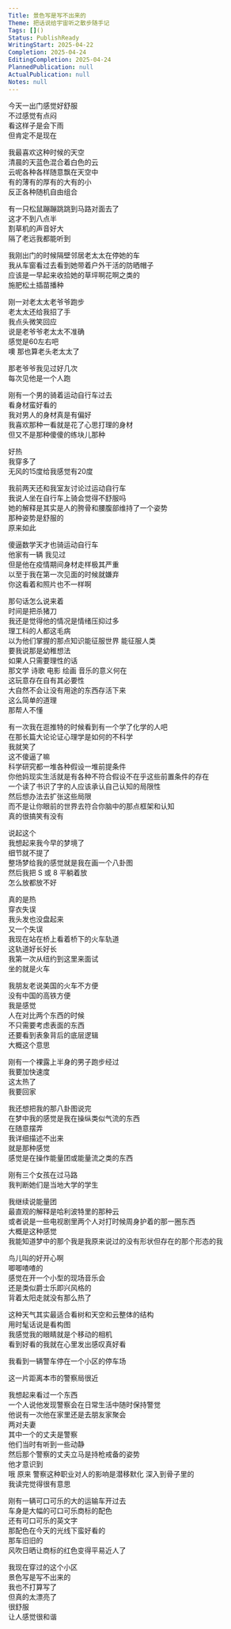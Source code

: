 ```yaml
---  
Title: 景色写是写不出来的  
Theme: 把话说给宇宙听之散步随手记  
Tags: []()  
Status: PublishReady  
WritingStart: 2025-04-22  
Completion: 2025-04-24  
EditingCompletion: 2025-04-24  
PlannedPublication: null  
ActualPublication: null  
Notes: null  
---  
```

  
今天一出门感觉好舒服  
不过感觉有点闷  
看这样子是会下雨  
但肯定不是现在  
  
我最喜欢这种时候的天空  
清晨的天蓝色混合着白色的云  
云呢各种各样随意飘在天空中  
有的薄有的厚有的大有的小  
反正各种随机自由组合  
  
有一只松鼠蹦蹦跳跳到马路对面去了  
这才不到八点半  
割草机的声音好大  
隔了老远我都能听到  
  
我刚出门的时候隔壁邻居老太太在停她的车  
我从车窗看过去看到她带着户外干活的防晒帽子  
应该是一早起来收拾她的草坪啊花啊之类的  
施肥松土插苗播种  
  
刚一对老太太老爷爷跑步  
老太太还给我招了手  
我点头微笑回应  
说是老爷爷老太太不准确  
感觉是60左右吧  
噢 那也算老头老太太了  
  
那老爷爷我见过好几次  
每次见他是一个人跑  
  
刚有一个男的骑着运动自行车过去  
看身材蛮好看的  
我对男人的身材真是有偏好  
我喜欢那种一看就是花了心思打理的身材  
但又不是那种傻傻的练块儿那种  
  
好热  
我穿多了  
无风的15度给我感觉有20度  
  
我前两天还和我室友讨论过运动自行车  
我说人坐在自行车上骑会觉得不舒服吗  
她的解释是其实是人的胯骨和腰腹部维持了一个姿势  
那种姿势是舒服的  
原来如此  
  
傻逼数学天才也骑运动自行车  
他家有一辆 我见过  
但是他在疫情期间身材走样极其严重  
以至于我在第一次见面的时候就嫌弃  
你这看着和照片也不一样啊  
  
那句话怎么说来着   
时间是把杀猪刀  
我还是觉得他的情况是情绪压抑过多  
理工科的人都这毛病  
以为他们掌握的那点知识能征服世界 能征服人类  
要我说那是幼稚想法  
如果人只需要理性的话  
那文学 诗歌 电影 绘画 音乐的意义何在  
这玩意存在自有其必要性  
大自然不会让没有用途的东西存活下来  
这么简单的道理  
那帮人不懂  
  
有一次我在逛推特的时候看到有一个学了化学的人吧  
在那长篇大论论证心理学是如何的不科学  
我就笑了  
这不傻逼了嘛  
科学研究都一堆各种假设一堆前提条件  
你他妈现实生活就是有各种不符合假设不在乎这些前置条件的存在  
一个读了书识了字的人应该承认自己认知的局限性  
然后想办法去扩张这些局限  
而不是让你眼前的世界去符合你脑中的那点框架和认知  
真的很搞笑有没有  
  
说起这个  
我想起来我今早的梦境了  
细节就不提了  
整场梦给我的感觉就是我在画一个八卦图  
然后我把 S 或 8 平躺着放  
怎么放都放不好  
  
真的是热  
穿衣失误  
我头发也没盘起来  
又一个失误  
我现在站在桥上看着桥下的火车轨道  
这轨道好长好长  
我第一次从纽约到这里来面试  
坐的就是火车  
  
我朋友老说美国的火车不方便  
没有中国的高铁方便  
我是感觉  
人在对比两个东西的时候  
不只需要考虑表面的东西  
还要看到表象背后的底层逻辑  
大概这个意思  
  
刚有一个裸露上半身的男子跑步经过  
我要加快速度  
这太热了  
我要回家  
  
我还想把我的那八卦图说完  
在梦中我的感觉是我在操纵类似气流的东西  
在随意摆弄  
我详细描述不出来  
就是那种感觉  
感觉是在操作能量团或能量流之类的东西  
  
刚有三个女孩在过马路  
我判断她们是当地大学的学生  
  
我继续说能量团  
最直观的解释是哈利波特里的那种云  
或者说是一些电视剧里两个人对打时候周身护着的那一圈东西  
大概是这种感觉  
我能知道梦中的那个我是我原来说过的没有形状但存在的那个形态的我  
  
鸟儿叫的好开心啊  
唧唧喳喳的  
感觉在开一个小型的现场音乐会  
还是类似爵士乐即兴风格的  
背着太阳走就没有那么热了  
  
这种天气其实最适合看树和天空和云整体的结构  
用时髦话说是看构图  
我感觉我的眼睛就是个移动的相机  
看到好看的我就在心里发出感叹真好看  
  
我看到一辆警车停在一个小区的停车场  
  
这一片距离本市的警察局很近  
  
我想起来看过一个东西  
一个人说他发现警察会在日常生活中随时保持警觉  
他说有一次他在家里还是去朋友家聚会  
两对夫妻  
其中一个的丈夫是警察  
他们当时有听到一些动静  
然后那个警察的丈夫立马是持枪戒备的姿势  
他才意识到  
哦 原来 警察这种职业对人的影响是潜移默化 深入到骨子里的  
我读完觉得很有意思  
  
刚有一辆可口可乐的大的运输车开过去  
车身是大幅的可口可乐商标的配色  
还有可口可乐的英文字  
那配色在今天的光线下蛮好看的  
那车旧旧的  
风吹日晒让商标的红色变得平易近人了  
  
我现在穿过的这个小区  
景色写是写不出来的  
我也不打算写了  
但真的太漂亮了  
很舒服  
让人感觉很和谐  
  